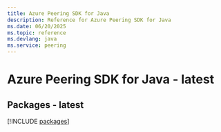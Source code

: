 ```yaml
---
title: Azure Peering SDK for Java
description: Reference for Azure Peering SDK for Java
ms.date: 06/20/2025
ms.topic: reference
ms.devlang: java
ms.service: peering
---
```

# Azure Peering SDK for Java - latest
## Packages - latest
[!INCLUDE [packages](peering-index.md)]
